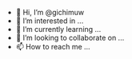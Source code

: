 - 👋 Hi, I’m @gichimuw
- 👀 I’m interested in ...
- 🌱 I’m currently learning ...
- 💞️ I’m looking to collaborate on ...
- 📫 How to reach me ...

<!---
gichimuw/gichimuw is a ✨ special ✨ repository because its `README.md` (this file) appears on your GitHub profile.
You can click the Preview link to take a look at your changes.
--->
